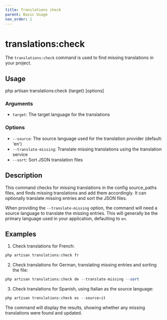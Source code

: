 ```yaml
---
title: Translations check
parent: Basic Usage
nav_order: 1
---
```


# translations:check

The `translations:check` command is used to find missing translations in your project.

## Usage

php artisan translations:check {target} [options]

### Arguments

- `target`: The target language for the translations

### Options

- `--source`: The source language used for the translation provider (default: 'en')
- `--translate-missing`: Translate missing translations using the translation service
- `--sort`: Sort JSON translation files

## Description
This command checks for missing translations in the config source_paths files, and finds missing translations and add them accordingly. It can optionally translate missing entries and sort the JSON files.

When providing the `--translate-missing` option, the command will need a source language to translate the missing entries. This will generally be the primary language used in your application, defaulting to `en`.

## Examples

1. Check translations for French:
```php
php artisan translations:check fr
```
2. Check translations for German, translating missing entries and sorting the file:
```php
php artisan translations:check de --translate-missing --sort
```
3. Check translations for Spanish, using Italian as the source language:
```php
php artisan translations:check es --source=it
```
The command will display the results, showing whether any missing translations were found and updated.